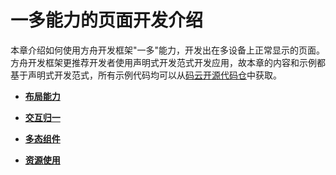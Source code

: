 # 一多能力的页面开发介绍


本章介绍如何使用方舟开发框架"一多"能力，开发出在多设备上正常显示的页面。方舟开发框架更推荐开发者使用声明式开发范式开发应用，故本章的内容和示例都基于声明式开发范式，所有示例代码均可以从[码云开源代码仓](https://gitee.com/openharmony/app_samples/tree/master/ETSUI/AdaptiveCapabilities)中获取。


- **[布局能力](layout-intro.md)**

- **[交互归一](interaction-events-unification.md)**

- **[多态组件](polymorphic-components.md)**

- **[资源使用](resource-usage.md)**